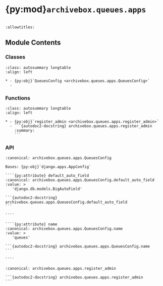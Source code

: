 # {py:mod}`archivebox.queues.apps`

```{py:module} archivebox.queues.apps
```

```{autodoc2-docstring} archivebox.queues.apps
:allowtitles:
```

## Module Contents

### Classes

````{list-table}
:class: autosummary longtable
:align: left

* - {py:obj}`QueuesConfig <archivebox.queues.apps.QueuesConfig>`
  -
````

### Functions

````{list-table}
:class: autosummary longtable
:align: left

* - {py:obj}`register_admin <archivebox.queues.apps.register_admin>`
  - ```{autodoc2-docstring} archivebox.queues.apps.register_admin
    :summary:
    ```
````

### API

`````{py:class} QueuesConfig(app_name, app_module)
:canonical: archivebox.queues.apps.QueuesConfig

Bases: {py:obj}`django.apps.AppConfig`

````{py:attribute} default_auto_field
:canonical: archivebox.queues.apps.QueuesConfig.default_auto_field
:value: >
   'django.db.models.BigAutoField'

```{autodoc2-docstring} archivebox.queues.apps.QueuesConfig.default_auto_field
```

````

````{py:attribute} name
:canonical: archivebox.queues.apps.QueuesConfig.name
:value: >
   'queues'

```{autodoc2-docstring} archivebox.queues.apps.QueuesConfig.name
```

````

`````

````{py:function} register_admin(admin_site)
:canonical: archivebox.queues.apps.register_admin

```{autodoc2-docstring} archivebox.queues.apps.register_admin
```
````

